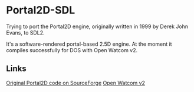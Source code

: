 # Portal2D-SDL

Trying to port the Portal2D engine, originally written in 1999 by Derek John Evans, to SDL2.

It's a software-rendered portal-based 2.5D engine. At the moment it compiles successfully for DOS with Open Watcom v2.

## Links

[Original Portal2D code on SourceForge](https://sourceforge.net/projects/portal2d/)
[Open Watcom v2](https://open-watcom.github.io/)
